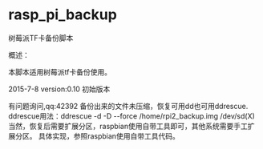# rasp_pi_backup

树莓派TF卡备份脚本


概述：

本脚本适用树莓派tf卡备份使用。

2015-7-8 
version:0.10
初始版本




有问题询问,qq:42392
备份出来的文件未压缩，恢复可用dd也可用ddrescue.
ddrescue用法：ddrescue -d -D --force /home/rpi2_backup.img /dev/sd(X)
当然，恢复后需要扩展分区，raspbian使用自带工具即可，其他系统需要手工扩展分区。
具体实现，参照raspbian使用自带工具代码。
